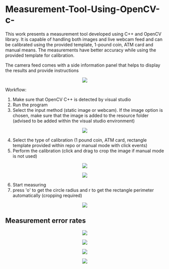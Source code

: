 # Measurement-Tool-Using-OpenCV-c-
This work presents a measurement tool developed using C++ and OpenCV library. It is capable of handling both images and live webcam feed and can be calibrated using the provided template, 1-pound coin, ATM card and manual means.  The measurements have better accuracy while using the provided template for calibration.

The camera feed comes with a side information panel that helps to display the results and provide instructions

<p align="center">
  <img src="https://github.com/ShanMallinathan/Measurement-Tool-OpenCV/assets/115928550/e7edb1f5-f0eb-48a3-aa5d-07b244211266">
</p>

Workflow:

1. Make sure that OpenCV C++ is detected by visual studio
2. Run the program
3. Select the input method (static image or webcam). If the image option is chosen, make sure that the image is added to the resource folder (advised to be added within the visual studio environment)

<p align="center">
  <img src="https://github.com/ShanMallinathan/Measurement-Tool-OpenCV/assets/115928550/b54c1113-b362-4a8c-9b19-fdc40224e6f6">
</p>
    
   
4. Select the type of calibration (1 pound coin, ATM card, rectangle template provided within repo or manual mode with click events)
5. Perform the calibration (click and drag to crop the image if manual mode is not used)

 <p align="center">
  <img src="https://github.com/ShanMallinathan/Measurement-Tool-OpenCV/assets/115928550/fa93d9ea-d86d-47c5-9b35-8055a0e1f559">
</p>
<p align="center">
  <img src="https://github.com/ShanMallinathan/Measurement-Tool-OpenCV/assets/115928550/4d7fb996-1452-4093-8d0e-4f28d71aca61">
</p>
  
6. Start measuring
7. press 'o' to get the circle radius and r to get the rectangle perimeter automatically (cropping required)

<p align="center">
  <img src="https://github.com/ShanMallinathan/Measurement-Tool-OpenCV/assets/115928550/b6fa0b27-466e-466e-81a0-279fc823c647">
</p>

<h2>Measurement error rates</h2>

<p align="center">
  <img src="https://github.com/ShanMallinathan/Measurement-Tool-OpenCV/assets/115928550/63349697-bf86-47ca-ae4c-eb8b10f2137d">
</p>

<p align="center">
  <img src="https://github.com/ShanMallinathan/Measurement-Tool-OpenCV/assets/115928550/e18a9087-e4b0-4c16-a759-43d41e462c83">
</p>

<p align="center">
  <img src="https://github.com/ShanMallinathan/Measurement-Tool-OpenCV/assets/115928550/c87842df-548a-43b6-a6be-fec271c73666">
</p>

<p align="center">
  <img src="https://github.com/ShanMallinathan/Measurement-Tool-OpenCV/assets/115928550/51dfe303-2c65-4a1a-924a-023764debb77">
</p>
